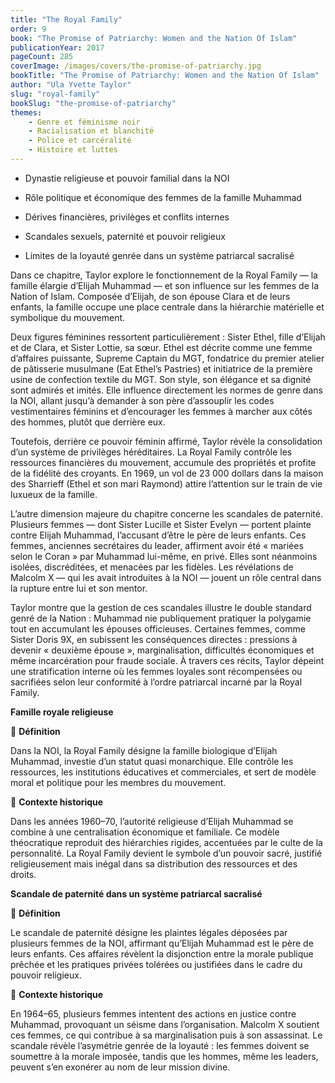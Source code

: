 ```yaml
---
title: "The Royal Family"
order: 9
book: "The Promise of Patriarchy: Women and the Nation Of Islam"
publicationYear: 2017
pageCount: 285
coverImage: /images/covers/the-promise-of-patriarchy.jpg
bookTitle: "The Promise of Patriarchy: Women and the Nation Of Islam"
author: "Ula Yvette Taylor"
slug: "royal-family"
bookSlug: "the-promise-of-patriarchy"
themes: 
    - Genre et féminisme noir
    - Racialisation et blanchité
    - Police et carcéralité
    - Histoire et luttes
---
```


<!--themes:start-->
- Dynastie religieuse et pouvoir familial dans la NOI

- Rôle politique et économique des femmes de la famille Muhammad

- Dérives financières, privilèges et conflits internes

- Scandales sexuels, paternité et pouvoir religieux

- Limites de la loyauté genrée dans un système patriarcal sacralisé
<!--themes:end-->

<!--summary:start-->
Dans ce chapitre, Taylor explore le fonctionnement de la Royal Family — la famille élargie d’Elijah Muhammad — et son influence sur les femmes de la Nation of Islam. Composée d’Elijah, de son épouse Clara et de leurs enfants, la famille occupe une place centrale dans la hiérarchie matérielle et symbolique du mouvement.

Deux figures féminines ressortent particulièrement : Sister Ethel, fille d’Elijah et de Clara, et Sister Lottie, sa sœur. Ethel est décrite comme une femme d’affaires puissante, Supreme Captain du MGT, fondatrice du premier atelier de pâtisserie musulmane (Eat Ethel’s Pastries) et initiatrice de la première usine de confection textile du MGT. Son style, son élégance et sa dignité sont admirés et imités. Elle influence directement les normes de genre dans la NOI, allant jusqu’à demander à son père d’assouplir les codes vestimentaires féminins et d’encourager les femmes à marcher aux côtés des hommes, plutôt que derrière eux.

Toutefois, derrière ce pouvoir féminin affirmé, Taylor révèle la consolidation d’un système de privilèges héréditaires. La Royal Family contrôle les ressources financières du mouvement, accumule des propriétés et profite de la fidélité des croyants. En 1969, un vol de 23 000 dollars dans la maison des Sharrieff (Ethel et son mari Raymond) attire l’attention sur le train de vie luxueux de la famille.

L’autre dimension majeure du chapitre concerne les scandales de paternité. Plusieurs femmes — dont Sister Lucille et Sister Evelyn — portent plainte contre Elijah Muhammad, l’accusant d’être le père de leurs enfants. Ces femmes, anciennes secrétaires du leader, affirment avoir été « mariées selon le Coran » par Muhammad lui-même, en privé. Elles sont néanmoins isolées, discréditées, et menacées par les fidèles. Les révélations de Malcolm X — qui les avait introduites à la NOI — jouent un rôle central dans la rupture entre lui et son mentor.

Taylor montre que la gestion de ces scandales illustre le double standard genré de la Nation : Muhammad nie publiquement pratiquer la polygamie tout en accumulant les épouses officieuses. Certaines femmes, comme Sister Doris 9X, en subissent les conséquences directes : pressions à devenir « deuxième épouse », marginalisation, difficultés économiques et même incarcération pour fraude sociale. À travers ces récits, Taylor dépeint une stratification interne où les femmes loyales sont récompensées ou sacrifiées selon leur conformité à l’ordre patriarcal incarné par la Royal Family.
<!--summary:end-->

<!--concepts:start-->
**Famille royale religieuse**

🔹 **Définition**

Dans la NOI, la Royal Family désigne la famille biologique d’Elijah Muhammad, investie d’un statut quasi monarchique. Elle contrôle les ressources, les institutions éducatives et commerciales, et sert de modèle moral et politique pour les membres du mouvement.

🔹 **Contexte historique**

Dans les années 1960–70, l’autorité religieuse d’Elijah Muhammad se combine à une centralisation économique et familiale. Ce modèle théocratique reproduit des hiérarchies rigides, accentuées par le culte de la personnalité. La Royal Family devient le symbole d’un pouvoir sacré, justifié religieusement mais inégal dans sa distribution des ressources et des droits.


**Scandale de paternité dans un système patriarcal sacralisé**

🔹 **Définition**

Le scandale de paternité désigne les plaintes légales déposées par plusieurs femmes de la NOI, affirmant qu’Elijah Muhammad est le père de leurs enfants. Ces affaires révèlent la disjonction entre la morale publique prêchée et les pratiques privées tolérées ou justifiées dans le cadre du pouvoir religieux.

🔹 **Contexte historique**

En 1964–65, plusieurs femmes intentent des actions en justice contre Muhammad, provoquant un séisme dans l’organisation. Malcolm X soutient ces femmes, ce qui contribue à sa marginalisation puis à son assassinat. Le scandale révèle l’asymétrie genrée de la loyauté : les femmes doivent se soumettre à la morale imposée, tandis que les hommes, même les leaders, peuvent s’en exonérer au nom de leur mission divine.
<!--concepts:end-->

